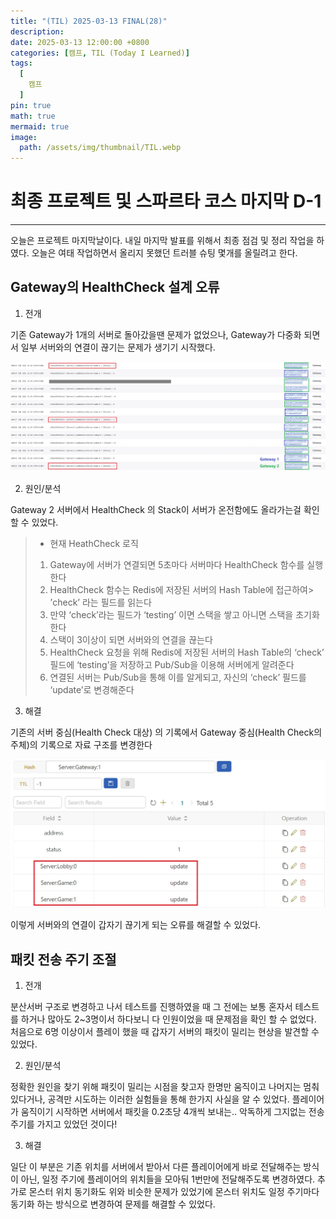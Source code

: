 ```yaml
---
title: "(TIL) 2025-03-13 FINAL(28)"
description: 
date: 2025-03-13 12:00:00 +0800
categories: [캠프, TIL (Today I Learned)]
tags:
  [
    캠프
  ]
pin: true
math: true
mermaid: true
image:
  path: /assets/img/thumbnail/TIL.webp
---
```


# 최종 프로젝트 및 스파르타 코스 마지막 D-1

--- 

오늘은 프로젝트 마지막날이다. 내일 마지막 발표를 위해서 최종 점검 및 정리 작업을 하였다. 
오늘은 여태 작업하면서 올리지 못했던 트러블 슈팅 몇개를 올릴려고 한다.


## Gateway의 HealthCheck 설계 오류

1. 전개

기존 Gateway가 1개의 서버로 돌아갔을땐 문제가 없었으나, Gateway가 다중화 되면서 일부 서버와의 연결이 끊기는 문제가 생기기 시작했다.

![001](/assets/img/TIL/250313/001.png)

2. 원인/분석

Gateway 2 서버에서 HealthCheck 의 Stack이 서버가 온전함에도 올라가는걸 확인할 수 있었다.

>- 현재 HeathCheck 로직  
>  1. Gateway에 서버가 연결되면 5초마다 서버마다 HealthCheck 함수를 실행한다
>  2. HealthCheck 함수는 Redis에 저장된 서버의 Hash Table에 접근하여>
>  ’check’ 라는 필드를 읽는다
>  3. 만약 ‘check’라는 필드가 ‘testing’ 이면 스택을 쌓고 아니면 스택을  초기화 한다
>  4. 스택이 3이상이 되면 서버와의 연결을 끊는다
>  5. HealthCheck 요청을 위해 Redis에 저장된 서버의 
>  Hash Table의 ‘check’ 필드에 ‘testing’을 저장하고 Pub/Sub을 이용해 서버에게 알려준다
>  6. 연결된 서버는 Pub/Sub을 통해 이를 알게되고, 자신의 ‘check’ 필드를 ‘update’로 변경해준다


3. 해결

기존의 서버 중심(Health Check 대상) 의 기록에서 Gateway 중심(Health Check의 주체)의 기록으로 자료 구조를 변경한다

![001](/assets/img/TIL/250313/002.png)

이렇게 서버와의 연결이 갑자기 끊기게 되는 오류를 해결할 수 있었다.

## 패킷 전송 주기 조절 

1. 전개 

분산서버 구조로 변경하고 나서 테스트를 진행하였을 때 그 전에는 보통 혼자서 테스트를 하거나 많아도 2~3명이서 하다보니 다 인원이었을 때 문제점을 확인 할 수 없었다.
처음으로 6명 이상이서 플레이 했을 때 갑자기 서버의 패킷이 밀리는 현상을 발견할 수 있었다.

2. 원인/분석

정확한 원인을 찾기 위해 패킷이 밀리는 시점을 찾고자 한명만 움직이고 나머지는 멈춰있다거나, 공격만 시도하는 이러한 실험들을 통해 한가지 사실을 알 수 있었다. 플레이어가 움직이기 시작하면 서버에서 패킷을 0.2초당 4개씩 보내는.. 악독하게 그지없는 전송주기를 가지고 있었던 것이다!

3. 해결

일단 이 부분은 기존 위치를 서버에서 받아서 다른 플레이어에게 바로 전달해주는 방식이 아닌, 일정 주기에 플레이어의 위치들을 모아둬 1번만에 전달해주도록 변경하였다. 추가로 몬스터 위치 동기화도 위와 비슷한 문제가 있었기에 몬스터 위치도 일정 주기마다 동기화 하는 방식으로 변경하여 문제를 해결할 수 있었다.